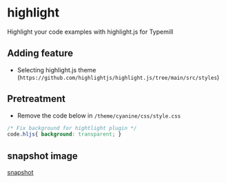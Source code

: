 # highlight
Highlight your code examples with highlight.js for Typemill

## Adding feature
- Selecting highlight.js theme (`https://github.com/highlightjs/highlight.js/tree/main/src/styles`)

## Pretreatment
- Remove the code below in `/theme/cyanine/css/style.css`
```css
/* Fix background for hightlight plugin */
code.hljs{ background: transparent; }
```
## snapshot image
[snapshot](snapshot.png)
